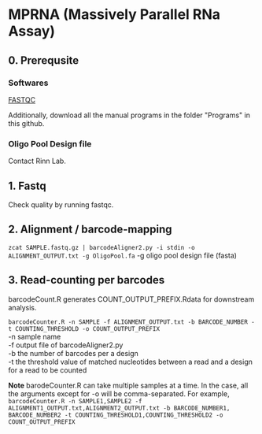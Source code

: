 # MPRNA (Massively Parallel RNa Assay)

## 0. Prerequsite

### Softwares
[FASTQC](https://www.bioinformatics.babraham.ac.uk/projects/fastqc/)

Additionally, download all the manual programs in the folder "Programs" in this github.

### Oligo Pool Design file
Contact Rinn Lab.

## 1. Fastq

Check quality by running fastqc.

## 2. Alignment / barcode-mapping

`zcat SAMPLE.fastq.gz | barcodeAligner2.py -i stdin -o ALIGNMENT_OUTPUT.txt -g OligoPool.fa`
-g oligo pool design file (fasta)

## 3. Read-counting per barcodes

barcodeCount.R generates COUNT_OUTPUT_PREFIX.Rdata for downstream analysis.

`barcodeCounter.R -n SAMPLE -f ALIGNMENT_OUTPUT.txt -b BARCODE_NUMBER -t COUNTING_THRESHOLD -o COUNT_OUTPUT_PREFIX`\
-n sample name\
-f output file of barcodeAligner2.py\
-b the number of barcodes per a design\
-t the threshold value of matched nucleotides between a read and a design for a read to be counted

**Note** barodeCounter.R can take multiple samples at a time. In the case, all the arguments except for -o will be comma-separated. For example,\
`barcodeCounter.R -n SAMPLE1,SAMPLE2 -f ALIGNMENT1_OUTPUT.txt,ALIGNMENT2_OUTPUT.txt -b BARCODE_NUMBER1, BARCODE_NUMBER2 -t COUNTING_THRESHOLD1,COUNTING_THRESHOLD2 -o COUNT_OUTPUT_PREFIX`


